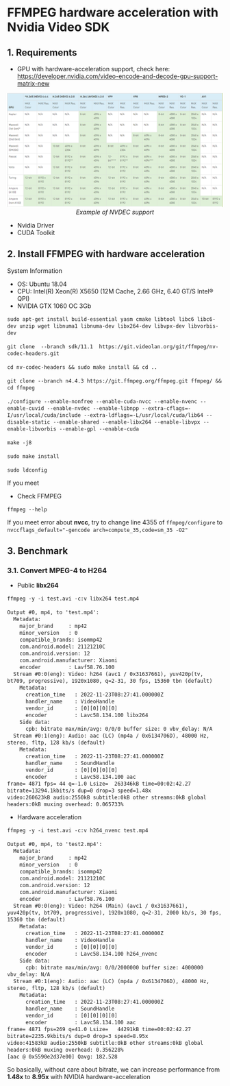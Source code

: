 # FFMPEG hardware acceleration with Nvidia Video SDK
## 1. Requirements
- GPU with hardware-acceleration support, check here: https://developer.nvidia.com/video-encode-and-decode-gpu-support-matrix-new
<p align="center">
  <img src="../fig/support_nvenc_nvdec.png" width="1080">
  <i>Example of NVDEC support</i>
</p>

- Nvidia Driver
- CUDA Toolkit

## 2. Install FFMPEG with hardware acceleration
System Information
- OS: Ubuntu 18.04
- CPU: Intel(R) Xeon(R) X5650 (12M Cache, 2.66 GHz, 6.40 GT/S Intel® QPI)
- NVIDIA GTX 1060 OC 3Gb

```
sudo apt-get install build-essential yasm cmake libtool libc6 libc6-dev unzip wget libnuma1 libnuma-dev libx264-dev libvpx-dev libvorbis-dev

git clone  --branch sdk/11.1  https://git.videolan.org/git/ffmpeg/nv-codec-headers.git

cd nv-codec-headers && sudo make install && cd ..

git clone --branch n4.4.3 https://git.ffmpeg.org/ffmpeg.git ffmpeg/ && cd ffmpeg

./configure --enable-nonfree --enable-cuda-nvcc --enable-nvenc --enable-cuvid --enable-nvdec --enable-libnpp --extra-cflags=-I/usr/local/cuda/include --extra-ldflags=-L/usr/local/cuda/lib64 --disable-static --enable-shared --enable-libx264 --enable-libvpx --enable-libvorbis --enable-gpl --enable-cuda

make -j8

sudo make install

sudo ldconfig

```
If you meet 
- Check FFMPEG
```
ffmpeg --help
```
If you meet error about **nvcc**, try to change line 4355 of ```ffmpeg/configure``` to ```nvccflags_default="-gencode arch=compute_35,code=sm_35 -O2"```

## 3. Benchmark
### 3.1. Convert MPEG-4 to H264
- Public **libx264**
```
ffmpeg -y -i test.avi -c:v libx264 test.mp4

Output #0, mp4, to 'test.mp4':
  Metadata:
    major_brand     : mp42
    minor_version   : 0
    compatible_brands: isommp42
    com.android.model: 21121210C
    com.android.version: 12
    com.android.manufacturer: Xiaomi
    encoder         : Lavf58.76.100
  Stream #0:0(eng): Video: h264 (avc1 / 0x31637661), yuv420p(tv, bt709, progressive), 1920x1080, q=2-31, 30 fps, 15360 tbn (default)
    Metadata:
      creation_time   : 2022-11-23T08:27:41.000000Z
      handler_name    : VideoHandle
      vendor_id       : [0][0][0][0]
      encoder         : Lavc58.134.100 libx264
    Side data:
      cpb: bitrate max/min/avg: 0/0/0 buffer size: 0 vbv_delay: N/A
  Stream #0:1(eng): Audio: aac (LC) (mp4a / 0x6134706D), 48000 Hz, stereo, fltp, 128 kb/s (default)
    Metadata:
      creation_time   : 2022-11-23T08:27:41.000000Z
      handler_name    : SoundHandle
      vendor_id       : [0][0][0][0]
      encoder         : Lavc58.134.100 aac
frame= 4871 fps= 44 q=-1.0 Lsize=  263346kB time=00:02:42.27 bitrate=13294.1kbits/s dup=0 drop=3 speed=1.48x
video:260623kB audio:2550kB subtitle:0kB other streams:0kB global headers:0kB muxing overhead: 0.065733%
```
- Hardware acceleration
```
ffmpeg -y -i test.avi -c:v h264_nvenc test.mp4

Output #0, mp4, to 'test2.mp4':
  Metadata:
    major_brand     : mp42
    minor_version   : 0
    compatible_brands: isommp42
    com.android.model: 21121210C
    com.android.version: 12
    com.android.manufacturer: Xiaomi
    encoder         : Lavf58.76.100
  Stream #0:0(eng): Video: h264 (Main) (avc1 / 0x31637661), yuv420p(tv, bt709, progressive), 1920x1080, q=2-31, 2000 kb/s, 30 fps, 15360 tbn (default)
    Metadata:
      creation_time   : 2022-11-23T08:27:41.000000Z
      handler_name    : VideoHandle
      vendor_id       : [0][0][0][0]
      encoder         : Lavc58.134.100 h264_nvenc
    Side data:
      cpb: bitrate max/min/avg: 0/0/2000000 buffer size: 4000000 vbv_delay: N/A
  Stream #0:1(eng): Audio: aac (LC) (mp4a / 0x6134706D), 48000 Hz, stereo, fltp, 128 kb/s (default)
    Metadata:
      creation_time   : 2022-11-23T08:27:41.000000Z
      handler_name    : SoundHandle
      vendor_id       : [0][0][0][0]
      encoder         : Lavc58.134.100 aac
frame= 4871 fps=269 q=41.0 Lsize=   44291kB time=00:02:42.27 bitrate=2235.9kbits/s dup=0 drop=3 speed=8.95x
video:41583kB audio:2550kB subtitle:0kB other streams:0kB global headers:0kB muxing overhead: 0.356228%
[aac @ 0x5590e2d37e00] Qavg: 182.528
```
So basically, without care about bitrate, we can increase performance from **1.48x** to **8.95x** with NVIDIA hardware-acceleration

